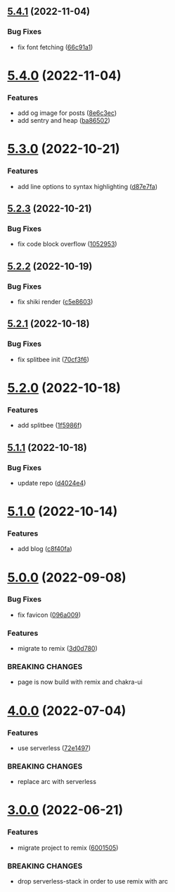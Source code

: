 ## [5.4.1](https://github.com/rfoel/rafaelfranco.com/compare/v5.4.0...v5.4.1) (2022-11-04)


### Bug Fixes

* fix font fetching ([66c91a1](https://github.com/rfoel/rafaelfranco.com/commit/66c91a1da1e13b6ba83321f6c3f1533844d57def))

# [5.4.0](https://github.com/rfoel/rafaelfranco.com/compare/v5.3.0...v5.4.0) (2022-11-04)


### Features

* add og image for posts ([8e6c3ec](https://github.com/rfoel/rafaelfranco.com/commit/8e6c3ece8167ac331d1ad55b36b1273977cc7ae4))
* add sentry and heap ([ba86502](https://github.com/rfoel/rafaelfranco.com/commit/ba86502a4cbef026c51aef2fc19742fc1651ec30))

# [5.3.0](https://github.com/rfoel/rafaelfranco.com/compare/v5.2.3...v5.3.0) (2022-10-21)


### Features

* add line options to syntax highlighting ([d87e7fa](https://github.com/rfoel/rafaelfranco.com/commit/d87e7fa87307fa7104534a7284feb7441fa09f97))

## [5.2.3](https://github.com/rfoel/rafaelfranco.com/compare/v5.2.2...v5.2.3) (2022-10-21)


### Bug Fixes

* fix code block overflow ([1052953](https://github.com/rfoel/rafaelfranco.com/commit/10529536ab008bfb0645a70e9ee163188e4db23e))

## [5.2.2](https://github.com/rfoel/rafaelfranco.com/compare/v5.2.1...v5.2.2) (2022-10-19)


### Bug Fixes

* fix shiki render ([c5e8603](https://github.com/rfoel/rafaelfranco.com/commit/c5e86030be6865a44281358572828005b100ee61))

## [5.2.1](https://github.com/rfoel/rafaelfranco.com/compare/v5.2.0...v5.2.1) (2022-10-18)


### Bug Fixes

* fix splitbee init ([70cf3f6](https://github.com/rfoel/rafaelfranco.com/commit/70cf3f61bed4974b017e2cf61f58585a58efa618))

# [5.2.0](https://github.com/rfoel/rafaelfranco.com/compare/v5.1.1...v5.2.0) (2022-10-18)


### Features

* add splitbee ([1f5986f](https://github.com/rfoel/rafaelfranco.com/commit/1f5986f9213b49161e720457cdbee346449b976d))

## [5.1.1](https://github.com/rfoel/rafaelfranco.com/compare/v5.1.0...v5.1.1) (2022-10-18)


### Bug Fixes

* update repo ([d4024e4](https://github.com/rfoel/rafaelfranco.com/commit/d4024e4b93c3ff611aabdb506e21f563a3d9cac5))

# [5.1.0](https://github.com/rfoel/rfoel.dev/compare/v5.0.0...v5.1.0) (2022-10-14)


### Features

* add blog ([c8f40fa](https://github.com/rfoel/rfoel.dev/commit/c8f40fa026a41cce72352766811484917844f9dd))

# [5.0.0](https://github.com/rfoel/rfoel.dev/compare/v4.0.0...v5.0.0) (2022-09-08)


### Bug Fixes

* fix favicon ([096a009](https://github.com/rfoel/rfoel.dev/commit/096a00960a927dab26f2fb7068b1837dc0bd6b49))


### Features

* migrate to remix ([3d0d780](https://github.com/rfoel/rfoel.dev/commit/3d0d7800073b952fe0808529acac2dec8dde1580))


### BREAKING CHANGES

* page is now build with remix and chakra-ui

# [4.0.0](https://github.com/rfoel/rfoel.dev/compare/v3.0.0...v4.0.0) (2022-07-04)


### Features

* use serverless ([72e1497](https://github.com/rfoel/rfoel.dev/commit/72e14979512665288875da321532c8cf17f58d14))


### BREAKING CHANGES

* replace arc with serverless

# [3.0.0](https://github.com/rfoel/rfoel.dev/compare/v2.3.1...v3.0.0) (2022-06-21)


### Features

* migrate project to remix ([6001505](https://github.com/rfoel/rfoel.dev/commit/600150519d5e01191998b95fe83d86a523c73388))


### BREAKING CHANGES

* drop serverless-stack in order to use remix with arc
